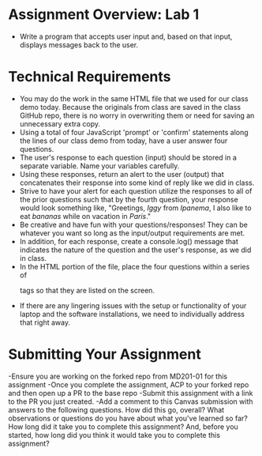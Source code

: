# Assignment Overview: Lab 1

- Write a program that accepts user input and, based on that input, displays messages back to the user.


# Technical Requirements

- You may do the work in the same HTML file that we used for our class demo today. Because the originals from class are saved in the class GitHub repo, there is no worry in overwriting them or need for saving an unnecessary extra copy.
- Using a total of four JavaScript 'prompt' or 'confirm' statements along the lines of our class demo from today, have a user answer four questions.
- The user's response to each question (input) should be stored in a separate variable. Name your variables carefully.
- Using these responses, return an alert to the user (output) that concatenates their response into some kind of reply like we did in class.
- Strive to have your alert for each question utilize the responses to all of the prior questions such that by the fourth question, your response would look something like, "Greetings, *Iggy* from *Ipanema*, I also like to eat *bananas* while on vacation in *Paris*."
- Be creative and have fun with your questions/responses! They can be whatever you want so long as the input/output requirements are met.
- In addition, for each response, create a console.log() message that indicates the nature of the question and the user's response, as we did in class.
- In the HTML portion of the file, place the four questions within a series of <p> tags so that they are listed on the screen.
- If there are any lingering issues with the setup or functionality of your laptop and the software installations, we need to individually address that right away.

# Submitting Your Assignment

-Ensure you are working on the forked repo from MD201-01 for this assignment
-Once you complete the assignment, ACP to your forked repo and then open up a PR to the base repo
-Submit this assignment with a link to the PR you just created.
-Add a comment to this Canvas submission with answers to the following questions.
    How did this go, overall?
    What observations or questions do you have about what you've learned so far?
    How long did it take you to complete this assignment? And, before you started, how long did you think it would take you to complete this assignment?
